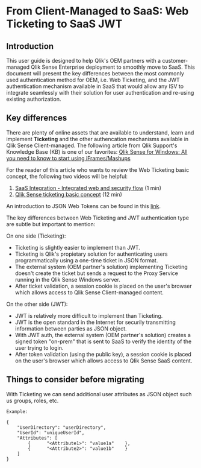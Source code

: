 # From Client-Managed to SaaS: **Web Ticketing to SaaS JWT**

## Introduction
This user guide is designed to help Qlik's OEM partners with a customer-managed Qlik Sense Enterprise deployment to smoothly move to SaaS.
This document will present the key differences between the most commonly used authentication method for OEM, i.e. Web Ticketing, and the JWT authentication mechanism available in SaaS that would allow any ISV to integrate seamlessly with their solution for user authentication and re-using existing authorization.


## Key differences

There are plenty of online assets that are available to understand, learn and implement **Ticketing** and the other authencation mechanisms available in Qlik Sense Client-managed. The following article from Qlik Support's Knowledge Base (KB) is one of our favorites:
[Qlik Sense for Windows: All you need to know to start using iFrames/Mashups](https://community.qlik.com/t5/Knowledge/Qlik-Sense-for-Windows-All-you-need-to-know-to-start-using/ta-p/1758478)

For the reader of this article who wants to review the Web Ticketing basic concept, the following two videos will be helpful:
1. [SaaS Integration - Integrated web and security flow](https://www.youtube.com/watch?v=M49nv6on5Eg) (1 min)
2. [Qlik Sense ticketing basic concept](https://www.youtube.com/watch?v=cL17AG2ALr0) (12 min)

An introduction to JSON Web Tokens can be found in this [link](https://jwt.io/introduction).

The key differences between Web Ticketing and JWT authentication type are subtle but important to mention:

On one side (Ticketing):
- Ticketing is slightly easier to implement than JWT.
- Ticketing is Qlik's propietary solution for authenticating users programmatically using a one-time ticket in JSON format.
- The external system (OEM partner's solution) implementing Ticketing doesn't create the ticket but sends a request to the Proxy Service running in the Qlik Sense Windows server.
- After ticket validation, a session cookie is placed on the user's browser which allows access to Qlik Sense Client-managed content.

On the other side (JWT):
- JWT is relatively more difficult to implement than Ticketing.
- JWT is the open standard in the Internet for securily transmitting information between parties as JSON object.
- With JWT auth, the external system (OEM partner's solution) creates a signed token "on-prem" that is sent to SaaS to verify the identity of the user trying to login. 
- After token validation (using the public key), a session cookie is placed on the user's browser which allows access to Qlik Sense SaaS content.


## Things to consider before migrating

With Ticketing we can send additional user attributes as JSON object such us groups, roles, etc.

    Example:

    {  
        "UserDirectory": "userDirectory",  
        "UserId": "uniqueUserId",  
        "Attributes": [    
            {      "<Attribute1>": "value1a"    }, 
            {      "<Attribute2>": "value1b"    }  
        ]
    }




